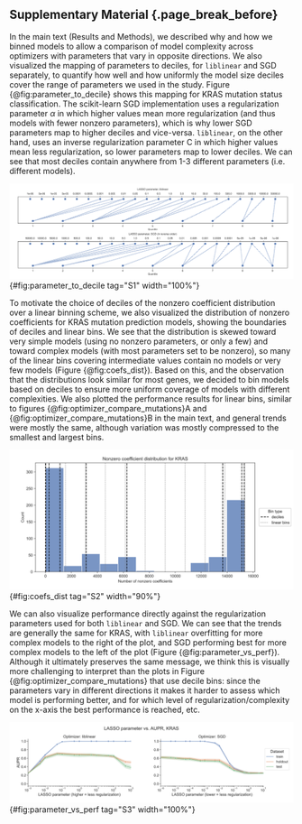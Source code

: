 ## Supplementary Material {.page_break_before}

In the main text (Results and Methods), we described why and how we binned models to allow a comparison of model complexity across optimizers with parameters that vary in opposite directions.
We also visualized the mapping of parameters to deciles, for `liblinear` and SGD separately, to quantify how well and how uniformly the model size deciles cover the range of parameters we used in the study.
Figure {@fig:parameter_to_decile} shows this mapping for KRAS mutation status classification.
The scikit-learn SGD implementation uses a regularization parameter $\alpha$ in which higher values mean more regularization (and thus models with fewer nonzero parameters), which is why lower SGD parameters map to higher deciles and vice-versa.
`liblinear`, on the other hand, uses an inverse regularization parameter C in which higher values mean less regularization, so lower parameters map to lower deciles.
We can see that most deciles contain anywhere from 1-3 different parameters (i.e. different models).

![Mapping of parameter to decile, KRAS mutation status classification, for `liblinear` and SGD optimizers separately. Note that for the SGD plot, the parameter axis is inverted, since lower regularization parameters map to higher deciles in the nonzero coefficient distribution.](images/supp_figure_1.png){#fig:parameter_to_decile tag="S1" width="100%"}

To motivate the choice of deciles of the nonzero coefficient distribution over a linear binning scheme, we also visualized the distribution of nonzero coefficients for KRAS mutation prediction models, showing the boundaries of deciles and linear bins.
We see that the distribution is skewed toward very simple models (using no nonzero parameters, or only a few) and toward complex models (with most parameters set to be nonzero), so many of the linear bins covering intermediate values contain no models or very few models (Figure {@fig:coefs_dist}).
Based on this, and the observation that the distributions look similar for most genes, we decided to bin models based on deciles to ensure more uniform coverage of models with different complexities.
We also plotted the performance results for linear bins, similar to figures {@fig:optimizer_compare_mutations}A and {@fig:optimizer_compare_mutations}B in the main text, and general trends were mostly the same, although variation was mostly compressed to the smallest and largest bins.

![Distribution of nonzero coefficients across parameters, KRAS mutation status classification. Grey dotted lines show boundaries for 10 linear bins, and black dotted lines show boundaries for deciles of nonzero coefficient distribution.](images/supp_figure_2.png){#fig:coefs_dist tag="S2" width="90%"}

We can also visualize performance directly against the regularization parameters used for both `liblinear` and SGD.
We can see that the trends are generally the same for KRAS, with `liblinear` overfitting for more complex models to the right of the plot, and SGD performing best for more complex models to the left of the plot (Figure {@fig:parameter_vs_perf}).
Although it ultimately preserves the same message, we think this is visually more challenging to interpret than the plots in Figure {@fig:optimizer_compare_mutations} that use decile bins: since the parameters vary in different directions it makes it harder to assess which model is performing better, and for which level of regularization/complexity on the x-axis the best performance is reached, etc.

![Performance vs. regularization parameter for KRAS mutation status classification, for `liblinear` and SGD optimizers separately.](images/supp_figure_3.png){#fig:parameter_vs_perf tag="S3" width="100%"}
